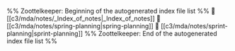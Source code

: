 %% Zoottelkeeper: Beginning of the autogenerated index file list  %%
📄 [[c3/mda/notes/_Index_of_notes|_Index_of_notes]]
📄 [[c3/mda/notes/spring-planning|spring-planning]]
📄 [[c3/mda/notes/sprint-planning|sprint-planning]]
%% Zoottelkeeper: End of the autogenerated index file list  %%

